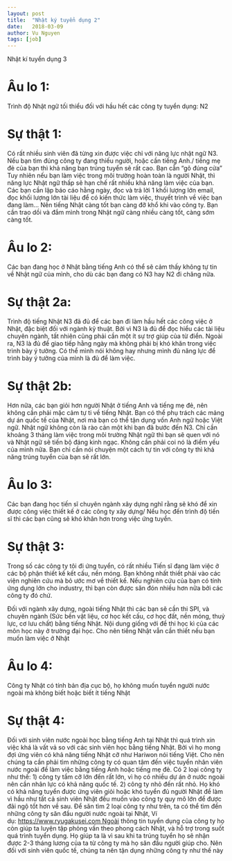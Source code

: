 ```yaml
---
layout: post
title:  "Nhật ký tuyển dụng 2"
date:   2018-03-09
author: Vu Nguyen
tags: [job]
---
```


Nhật kí tuyển dụng 3

# Âu lo 1:
Trình độ Nhật ngữ tối thiểu đối với hầu hết các công ty tuyển dụng: N2
# Sự thật 1:
Có rất nhiều sinh viên đã từng xin được việc chỉ với năng lực nhật ngữ N3. Nếu bạn tìm đúng công ty đang thiếu người, hoặc cần tiếng Anh./ tiếng mẹ đẻ của bạn thì khả năng bạn trúng tuyển sẽ rất cao. Bạn cẫn “gõ đúng cửa”
Tuy nhiên nếu bạn làm việc trong môi trường hoàn toàn là người Nhật, thì năng lực Nhật ngữ thấp sẽ hạn chế rất nhiều khả năng làm việc của bạn. Các bạn cần lập báo cáo hằng ngày, đọc và trả lời 1 khối lượng lớn email, đọc khối lượng lớn tài liệu để có kiến thức làm việc, thuyết trình về việc bạn đang làm… Nên tiếng Nhật càng tốt bạn càng đỡ khổ khi vào công ty. Bạn cần trao dồi và đắm mình trong Nhật ngữ càng nhiều càng tốt, càng sớm càng tốt.

# Âu lo 2:
Các bạn đang học ở Nhật bằng tiếng Anh có thể sẽ cảm thấy không tự tin về Nhật ngữ của mình, cho dù các bạn đang có N3 hay N2 đi chăng nữa.

# Sự thật 2a:
Trình độ tiếng Nhật N3 đã đủ để các bạn đi làm hầu hết các công việc ở Nhật, đặc biệt đối với ngành kỹ thuật. Bởi vì N3 là đủ để đọc hiểu các tài liệu chuyên ngành, tất nhiên cũng phải cần một ít sự trợ giúp của từ điển. Ngoài ra, N3 là đủ để giao tiếp hằng ngày mà không phải bị khó khăn trong việc trình bày ý tưởng. Có thể mình nói không hay nhưng mình đủ năng lực để trình bày ý tưởng của mình là đủ để làm việc.

# Sự thật 2b:
Hơn nữa, các bạn giỏi hơn người Nhật ở tiếng Anh và tiếng mẹ đẻ, nên không cần phải mặc cảm tự ti về tiếng Nhật. Bạn có thể phụ trách các mảng dự án quốc tế của Nhật, nơi mà bạn có thể tận dụng vốn Anh ngữ hoặc Việt ngữ. Nhật ngữ không còn là rào cản một khi bạn đã bước đến N3. Chỉ cần khoảng 3 tháng làm việc trong môi trường Nhật ngữ thì bạn sẽ quen với nó và Nhật ngữ sẽ tiến bộ đáng kinh ngạc. Không cần phải coi nó là điểm yếu của mình nữa. Bạn chỉ cần nói chuyện một cách tự tin với công ty thì khả năng trúng tuyển của bạn sẽ rất lớn.

# Âu lo 3:
Các bạn đang học tiến sĩ chuyên ngành xây dựng nghĩ rằng sẽ khó để xin được công việc thiết kế ở các công ty xây dựng/ Nếu học đến trình độ tiến sĩ thì các bạn cũng sẽ khó khăn hơn trong việc ứng tuyển.

# Sự thật 3:
Trong số các công ty tôi đi ứng tuyển, có rất nhiều Tiến sĩ đang làm việc ở các bộ phận thiết kế kết cấu, nền móng. Bạn không nhất thiết phải vào các viện nghiên cứu mà bỏ ước mơ về thiết kế. Nếu nghiên cứu của bạn có tính ứng dụng lớn cho industry, thì bạn còn được săn đón nhiều hơn nữa bởi các công ty đó chứ.

Đối với ngành xây dựng, ngoài tiếng Nhật thì các bạn sẽ cần thi SPI, và chuyên ngành (Sức bền vật liệu, cơ học kết cấu, cơ học đất, nền móng, thuỷ lực, cơ lưu chất) bằng tiếng Nhật. Nội dung giống với đề thi học kì của các môn học này ở trường đại học. Cho nên tiếng Nhật vẫn cần thiết nếu bạn muốn làm việc ở Nhật

# Âu lo 4: 
Công ty Nhật có tính bản địa cục bộ, họ không muốn tuyển người nước ngoài mà không biết hoặc biết ít tiếng Nhật

# Sự thật 4:
Đối với sinh viên nước ngoài học bằng tiếng Anh tại Nhật thì quá trình xin việc khá là vất vả so với các sinh viên học bằng tiếng Nhật. Bởi vì họ mong đợi ứng viên có khả năng tiếng Nhật cỡ như Hariwon nói tiếng Việt. Cho nên chúng ta cần phải tìm những công ty có quan tâm đến việc tuyển nhân viên nước ngoài để làm việc bằng tiếng Anh hoặc tiếng mẹ đẻ. Có 2 loại công ty như thế: 1) công ty tầm cỡ lớn đến rất lớn, vì họ có nhiều dự án ở nước ngoài nên cần nhân lực có khả năng quốc tế. 2) công ty nhỏ đến rất nhỏ. Họ khó có khả năng tuyển được ứng viên giỏi hoặc khó tuyển đủ người Nhật để làm vì hầu như tất cả sinh viên Nhật đều muốn vào công ty quy mô lớn để được đãi ngộ tốt hơn về sau.
Để săn tìm 2 loại công ty như trên, ta có thể tìm đến những công ty săn đầu người nước ngoài tại Nhật, Ví dụ: https://www.ryugakusei.com Ngoài thông tin tuyển dụng của công ty họ còn giúp ta luyện tập phỏng vấn theo phong cách Nhật, và hỗ trợ trong suốt quá trình tuyển dụng. Họ giúp ta là vì sau khi ta trúng tuyển họ sẽ nhận được 2-3 tháng lương của ta từ công ty mà họ săn đầu người giúp cho. Nên đối với sinh viên quốc tế, chúng ta nên tận dụng những công ty như thế này
